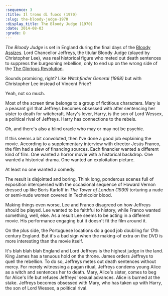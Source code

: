 ```yaml
---
:sequence: 3
:title: Il trono di fuoco (1970)
:slug: the-bloody-judge-1970
:display_title: The Bloody Judge (1970)
:date: 2014-08-03
:grade: D
---
```


_The Bloody Judge_ is set in England during the final days of the [Bloody Assizes](http://en.wikipedia.org/wiki/Bloody_Assizes). Lord Chancellor Jeffreys, the titular Bloody Judge (played by Christopher Lee), was real historical figure who meted out death sentences to suppress the burgeoning rebellion, only to end up on the wrong side of the [The Glorious Revolution](http://en.wikipedia.org/wiki/Glorious_Revolution). 

Sounds promising, right? Like _Witchfinder General (1968)_ but with Christopher Lee instead of Vincent Price? 

Yeah, not so much.

Most of the screen time belongs to a group of fictitious characters. Mary is a peasant girl that Jeffreys becomes obsessed with after sentencing her sister to death for witchcraft. Mary's lover, Harry, is the son of Lord Wessex, a political rival of Jeffreys. Harry has connections to the rebels. 

Oh, and there's also a blind oracle who may or may not be psychic.

If this seems a bit convoluted, then I've done a good job explaining the movie. According to a supplementary interview with director Jesús Franco, the film had a slew of financing sources. Each financier wanted a different kind of film. One wanted a horror movie with a historical backdrop. One wanted a historical drama. One wanted an exploitation picture. 

At least no one wanted a comedy.

The result is disjointed and boring. Think long, ponderous scenes full of exposition interspersed with the occasional sequence of Howard Vernon dressed up like Boris Karloff in _The Tower of London (1939)_ torturing a nude or semi-nude women covered in Technicolor blood. 

Making things even worse, Lee and Franco disagreed on how Jeffreys should be played. Lee wanted to be faithful to history, while Franco wanted something, well, else. As a result Lee seems to be acting in a different movie. His performance engaging but it doesn't fit the film around it.

On the plus side, the Portuguese locations do a good job doubling for 17th century England. But it's a bad sign when the making-of extra on the DVD is more interesting than the movie itself.

It's blah blah blah England and Lord Jeffreys is the highest judge in the land. King James has a tenuous hold on the throne. James orders Jeffreys to quell the rebellion. To do so, Jeffreys metes out death sentences without mercy. For merely witnessing a pagan ritual, Jeffreys condems young Alice as a witch and sentences her to death. Mary, Alice's sister, comes to beg for Alice's life but refuses Jeffreys' sexual advances. Alice is burned at the stake. Jeffreys becomes obsessed with Mary, who has taken up with Harry, the son of Lord Wessex, a political rival.